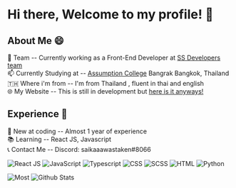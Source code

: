 # Hi there, Welcome to my profile! 👋 </br>
## About Me 😄 </br>
🔭 Team -- Currently working as a Front-End Developer at [SS Developers team](https://ssdevelopers.xyz/) </br>
📫 Currently Studying at -- [Assumption College](https://www.assumption.ac.th/) Bangrak Bangkok, Thailand </br>
🇹🇭 Where i'm from -- I'm from Thailand , fluent in thai and english </br>
🌐 My Website -- This is still in development but [here is it anyways!](https://ssdevelopers.xyz/Jirat_Chutrakul/)
## Experience 💼 </br>
🌱 New at coding -- Almost 1 year of experience </br>
📚 Learning -- React JS, Javascript </br>
📞 Contact Me -- Discord: saikaaawastaken#8066 </br>


![React JS](https://img.shields.io/badge/React-20232A?style=for-the-badge&logo=react&logoColor=61DAFB) ![JavaScript](https://img.shields.io/badge/JavaScript-F7DF1E?style=for-the-badge&logo=javascript&logoColor=black) ![Typescript](https://img.shields.io/badge/TypeScript-007ACC?style=for-the-badge&logo=typescript&logoColor=white) ![CSS](https://img.shields.io/badge/CSS-264DE4?style=for-the-badge&logo=css3&logoColor=white) ![SCSS](https://img.shields.io/badge/Sass-ff17fb?style=for-the-badge&logo=sass&logoColor=white) ![HTML](https://img.shields.io/badge/HTML5-E34F26?style=for-the-badge&logo=html5&logoColor=white) ![Python](https://img.shields.io/badge/Python-3776AB?style=for-the-badge&logo=python&logoColor=white) 

![Most](https://github-readme-stats.vercel.app/api/top-langs/?username=jiraties&theme=radical)
![Github Stats](https://github-readme-stats.vercel.app/api?username=jiraties&show_icons=true&theme=radical)

<!--
**Jiraties/Jiraties** is a ✨ _special_ ✨ repository because its `README.md` (this file) appears on your GitHub profile.

Here are some ideas to get you started:

- 🔭 I’m currently working on ...
- 🌱 I’m currently learning ...
- 👯 I’m looking to collaborate on ...
- 🤔 I’m looking for help with ...
- 💬 Ask me about ...
- 📫 How to reach me: ...
- 😄 Pronouns: ...
- ⚡ Fun fact: ...
-->
